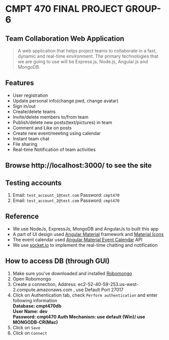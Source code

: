 # CMPT 470 FINAL PROJECT GROUP-6

## Team Collaboration Web Application

> A web application that helps project teams to collaborate in a fast, dynamic and real-time environment. The primary technologies that we are going to use will be Express.js, Node.js, Angular.js and MongoDB.

## Features 

- User registration
- Update personal info(change pwd, change avatar)
- Sign in/out
- Create/delete teams
- Invite/delete members to/from team
- Publish/delete new posts(text/pictures) in team
- Comment and Like on posts
- Create new event/meeting using calendar
- Instant team chat
- File sharing
- Real-time Notification of team activities

## Browse http://localhost:3000/ to see the site 

## Testing accounts
1. Email:   `test_account_1@test.com`   Password: `cmpt470`
2. Email:   `test_account_2@test.com`   Password: `cmpt470`

## Reference
- We use NodeJs, ExpressJs, MongoDB and AngularJs to built this app
- A part of UI design used [Angular Material](https://material.angularjs.org/latest/) framework and [Material Icons](https://material.io/icons/)
- The event calendar used [Angular Material Event Calendar](https://github.com/B-3PO/angular-material-event-calendar) API
- We use [socket.io](http://socket.io/) to implement the real-time chatting and notification

## How to access DB (through GUI)

1. Make sure you've downloaded and installed [Robomongo](https://robomongo.org/)
2. Open Robomongo
3. Create a connection, Address: ec2-52-40-59-253.us-west-2.compute.amazonaws.com , use Default Port 27017
4. Click on Authentication tab, check `Perform authentication` and enter following information  
	**Database: cmpt470db  
    User Name: dev  
	Password: cmpt470
    Auth Mechanism: use default (Win)/ use MONGODB-CR(Mac)** 
5. Click on `Save`
6. Click on `Connect`
